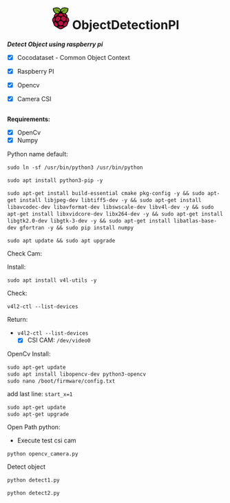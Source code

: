 <h1 align="center"><img src="assets/Raspberry_Pi_Logo.svg" height="auto" width="40"></img> ObjectDetectionPI </h1>





***Detect Object using raspberry pi***

- [X] Cocodataset - Common Object Context
- [X] Raspberry PI
- [X] Opencv
- [X] Camera CSI


##

**Requirements:**

- [x] OpenCv
- [x] Numpy

Python name default:

```
sudo ln -sf /usr/bin/python3 /usr/bin/python
```
```
sudo apt install python3-pip -y
```
```
sudo apt-get install build-essential cmake pkg-config -y && sudo apt-get install libjpeg-dev libtiff5-dev -y && sudo apt-get install libavcodec-dev libavformat-dev libswscale-dev libv4l-dev -y && sudo apt-get install libxvidcore-dev libx264-dev -y && sudo apt-get install libgtk2.0-dev libgtk-3-dev -y && sudo apt-get install libatlas-base-dev gfortran -y && sudo pip install numpy
```

```
sudo apt update && sudo apt upgrade
```

Check Cam:

Install:

```
sudo apt install v4l-utils -y
```
Check:
```
v4l2-ctl --list-devices
```
Return:
* `v4l2-ctl --list-devices`
    - [x] CSI CAM: `/dev/video0`

OpenCv Install:

```
sudo apt-get update
sudo apt install libopencv-dev python3-opencv
sudo nano /boot/firmware/config.txt
```
add last line: `start_x=1`



```
sudo apt-get update
sudo apt-get upgrade
```
 Open Path python: 
 * Execute test csi cam
 ```
 python opencv_camera.py
 ```
 
 Detect object

```
python detect1.py
```
```
python detect2.py
```

